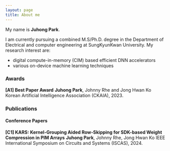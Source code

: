 ```yaml
---
layout: page
title: About me
---
```


My name is **Juhong Park**. 

I am currently pursuing a combined M.S/Ph.D. degree in the Department of Electrical and computer engineering at SungKyunKwan University. 
My research interest are:
- digital compute-in-memory (CIM) based efficient DNN accelerators
- various on-device machine learning techniques

### **Awards**
**[A1] Best Paper Award**
**Juhong Park**, Johnny Rhe and Jong Hwan Ko
Korean Artificial Intelligence Association (CKAIA), 2023.

### **Publications**
#### **Conference Papers**
**[C1] KARS: Kernel-Grouping Aided Row-Skipping for SDK-based Weight Compression in PIM Arrays**
**Juhong Park**, Johnny Rhe, Jong Hwan Ko
IEEE International Symposium on Circuits and Systems (ISCAS), 2024.
